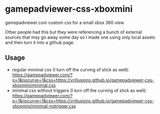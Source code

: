 # gamepadviewer-css-xboxmini
gamepadviewer.com custom css for a small xbox 360 view 

Other people had this but they were referencing a bunch of external sources that may go away some day so I made one using only local assets and then turn it into a github page.

## Usage

- regular minimal css (I turn off the curving of stick as well): https://gamepadviewer.com/?p=1&nocurve=1&css=https://vrillusions.github.io/gamepadviewer-css-xboxmini/minimal.css 
- minimal css without triggers (I turn off the curving of stick as well): https://gamepadviewer.com/?p=1&nocurve=1&css=https://vrillusions.github.io/gamepadviewer-css-xboxmini/minimal-notrigger.css 
